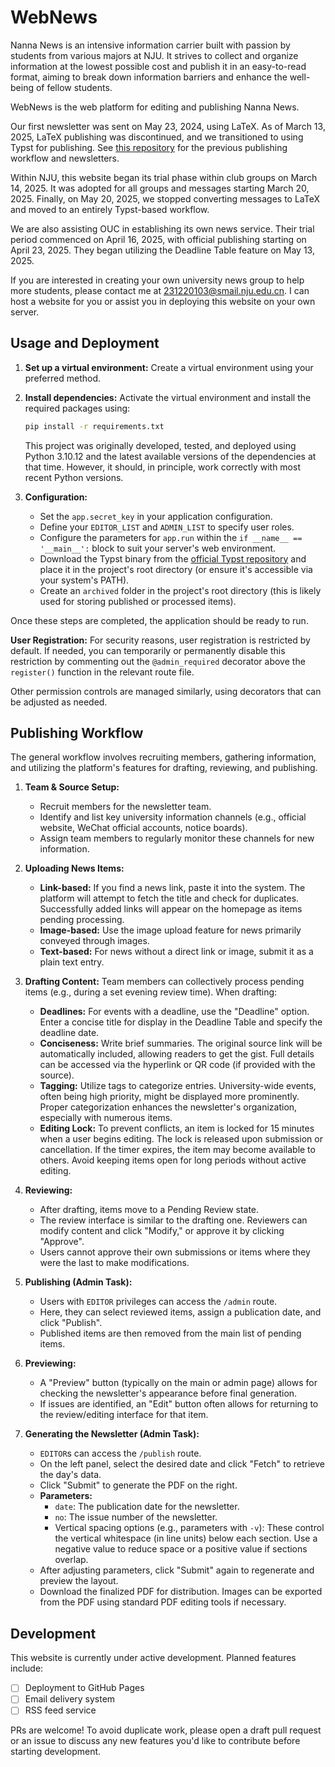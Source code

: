 # WebNews

Nanna News is an intensive information carrier built with passion by students from various majors at NJU. It strives to collect and organize information at the lowest possible cost and publish it in an easy-to-read format, aiming to break down information barriers and enhance the well-being of fellow students.

WebNews is the web platform for editing and publishing Nanna News.

Our first newsletter was sent on May 23, 2024, using LaTeX. As of March 13, 2025, LaTeX publishing was discontinued, and we transitioned to using Typst for publishing. See [this repository](https://github.com/nik-nul/Nanna_News---LTS) for the previous publishing workflow and newsletters.

Within NJU, this website began its trial phase within club groups on March 14, 2025. It was adopted for all groups and messages starting March 20, 2025. Finally, on May 20, 2025, we stopped converting messages to LaTeX and moved to an entirely Typst-based workflow.

We are also assisting OUC in establishing its own news service. Their trial period commenced on April 16, 2025, with official publishing starting on April 23, 2025. They began utilizing the Deadline Table feature on May 13, 2025.

If you are interested in creating your own university news group to help more students, please contact me at [231220103@smail.nju.edu.cn](mailto:231220103@smail.nju.edu.cn). I can host a website for you or assist you in deploying this website on your own server.

## Usage and Deployment

1.  **Set up a virtual environment:** Create a virtual environment using your preferred method.
2.  **Install dependencies:** Activate the virtual environment and install the required packages using:
    ```bash
    pip install -r requirements.txt
    ```
    This project was originally developed, tested, and deployed using Python 3.10.12 and the latest available versions of the dependencies at that time. However, it should, in principle, work correctly with most recent Python versions.

3.  **Configuration:**
    * Set the `app.secret_key` in your application configuration.
    * Define your `EDITOR_LIST` and `ADMIN_LIST` to specify user roles.
    * Configure the parameters for `app.run` within the `if __name__ == '__main__':` block to suit your server's web environment.
    * Download the Typst binary from the [official Typst repository](https://github.com/typst/typst) and place it in the project's root directory (or ensure it's accessible via your system's PATH).
    * Create an `archived` folder in the project's root directory (this is likely used for storing published or processed items).

Once these steps are completed, the application should be ready to run.

**User Registration:**
For security reasons, user registration is restricted by default. If needed, you can temporarily or permanently disable this restriction by commenting out the `@admin_required` decorator above the `register()` function in the relevant route file.

Other permission controls are managed similarly, using decorators that can be adjusted as needed.

## Publishing Workflow

The general workflow involves recruiting members, gathering information, and utilizing the platform's features for drafting, reviewing, and publishing.

1.  **Team & Source Setup:**
    * Recruit members for the newsletter team.
    * Identify and list key university information channels (e.g., official website, WeChat official accounts, notice boards).
    * Assign team members to regularly monitor these channels for new information.

2.  **Uploading News Items:**
    * **Link-based:** If you find a news link, paste it into the system. The platform will attempt to fetch the title and check for duplicates. Successfully added links will appear on the homepage as items pending processing.
    * **Image-based:** Use the image upload feature for news primarily conveyed through images.
    * **Text-based:** For news without a direct link or image, submit it as a plain text entry.

3.  **Drafting Content:**
    Team members can collectively process pending items (e.g., during a set evening review time). When drafting:
    * **Deadlines:** For events with a deadline, use the "Deadline" option. Enter a concise title for display in the Deadline Table and specify the deadline date.
    * **Conciseness:** Write brief summaries. The original source link will be automatically included, allowing readers to get the gist. Full details can be accessed via the hyperlink or QR code (if provided with the source).
    * **Tagging:** Utilize tags to categorize entries. University-wide events, often being high priority, might be displayed more prominently. Proper categorization enhances the newsletter's organization, especially with numerous items.
    * **Editing Lock:** To prevent conflicts, an item is locked for 15 minutes when a user begins editing. The lock is released upon submission or cancellation. If the timer expires, the item may become available to others. Avoid keeping items open for long periods without active editing.

4.  **Reviewing:**
    * After drafting, items move to a Pending Review state.
    * The review interface is similar to the drafting one. Reviewers can modify content and click "Modify," or approve it by clicking "Approve".
    * Users cannot approve their own submissions or items where they were the last to make modifications.

5.  **Publishing (Admin Task):**
    * Users with `EDITOR` privileges can access the `/admin` route.
    * Here, they can select reviewed items, assign a publication date, and click "Publish".
    * Published items are then removed from the main list of pending items.

6.  **Previewing:**
    * A "Preview" button (typically on the main or admin page) allows for checking the newsletter's appearance before final generation.
    * If issues are identified, an "Edit" button often allows for returning to the review/editing interface for that item.

7.  **Generating the Newsletter (Admin Task):**
    * `EDITOR`s can access the `/publish` route.
    * On the left panel, select the desired date and click "Fetch" to retrieve the day's data.
    * Click "Submit" to generate the PDF on the right.
    * **Parameters:**
        * `date`: The publication date for the newsletter.
        * `no`: The issue number of the newsletter.
        * Vertical spacing options (e.g., parameters with `-v`): These control the vertical whitespace (in line units) below each section. Use a negative value to reduce space or a positive value if sections overlap.
    * After adjusting parameters, click "Submit" again to regenerate and preview the layout.
    * Download the finalized PDF for distribution. Images can be exported from the PDF using standard PDF editing tools if necessary.

## Development

This website is currently under active development. Planned features include:

-   [ ] Deployment to GitHub Pages
-   [ ] Email delivery system
-   [ ] RSS feed service

PRs are welcome! To avoid duplicate work, please open a draft pull request or an issue to discuss any new features you'd like to contribute before starting development.
